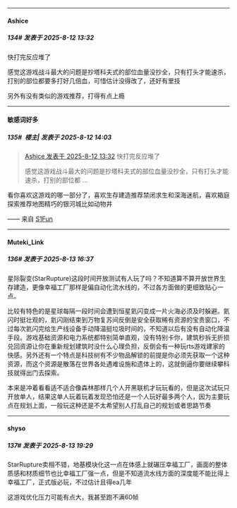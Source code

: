 ﻿
*****

####  Ashice  
##### 134#       发表于 2025-8-12 13:32

快打完反应堆了

感觉这游戏战斗最大的问题是抄塔科夫式的部位血量没抄全，只有打头才能速杀，打别的部位都要多打好几倍血，可惜估计没得改了，还好有里技

另外有没有类似的游戏推荐，打得有点上瘾


*****

####  敏感词好多  
##### 135#         楼主| 发表于 2025-8-12 14:03

<blockquote><a href="httphttps://stage1st.com/2b/forum.php?mod=redirect&amp;goto=findpost&amp;pid=68253396&amp;ptid=2255282" target="_blank">Ashice 发表于 2025-8-12 13:32</a>
快打完反应堆了

感觉这游戏战斗最大的问题是抄塔科夫式的部位血量没抄全，只有打头才能速杀，打别的部位都 ...</blockquote>
看你喜欢这游戏的哪一部分了，喜欢生存建造推荐禁闭求生和深海迷航，喜欢箱庭探索推荐地图精巧的银河城比如动物井

—— 来自 [S1Fun](https://s1fun.koalcat.com)


*****

####  Muteki_Link  
##### 136#       发表于 2025-8-13 16:37

星际裂变(StarRupture)这段时间开放测试有人玩了吗？不知道算不算开放世界生存建造，更像幸福工厂那样是偏自动化流水线的，不过各方面做的更细致贴心一点。

比较有特色的是星球每隔一段时间会遭到恒星氦闪变成一片火海必须及时躲避。氦闪时挺壮观的，氦闪刚结束到万物复苏间反倒是安全获取稀有资源的宝贵窗口，不过每次氦闪完给生产线设备手动降温挺垃圾时间的，不知道以后有没有自动化降温手段。游戏基础资源和电力系统都特别简单直观，没有特别卡你，建筑秒拆无折损兑回资源让你在重新规划建筑时没什么心理负担，反倒会有一种玩rts游戏建家的快感。另外还有一个特点是科技树有不少物品解锁的前提是你必须先获取一个这种资源，而这个资源是散落在世界各处遇难设施和遗体上的，这就倒逼你要继续攀科技就得出门去探索。

本来是冲着看看适不适合像森林那样几个人开黑联机才玩玩看的，但是这次试玩只开放单人，结果这单人玩着玩着发现恐怕还是一个人玩好最多两个人，因为主要玩点在规划上面，一般玩这种还是不太希望别人打乱自己的规划或者思路节奏


*****

####  shyso  
##### 137#       发表于 2025-8-13 19:29

StarRupture卖相不错，地基模块化这一点在体感上就碾压幸福工厂，画面的整体质感和材质细节也比幸福工厂强一点，但是不知道流水线方面的深度能不能比得上幸福工厂，正式版必玩，不过估计且得ea几年

这游戏优化压力可能有点大，我甚至跑不满60帧

